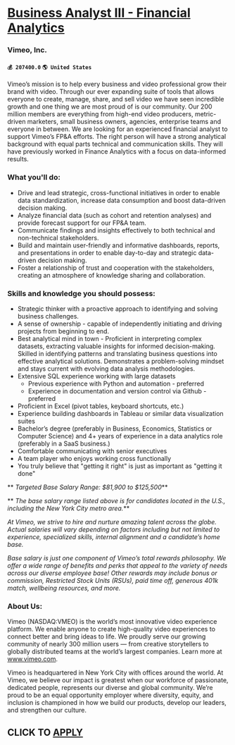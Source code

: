 # [Business Analyst III - Financial Analytics](https://www.remotewlb.com/apply/business-analyst-iii-financial-analytics)  
### Vimeo, Inc.  
#### `💰 207400.0` `🌎 United States`  

Vimeo’s mission is to help every business and video professional grow their brand with video. Through our ever expanding suite of tools that allows everyone to create, manage, share, and sell video we have seen incredible growth and one thing we are most proud of is our community. Our 200 million members are everything from high-end video producers, metric-driven marketers, small business owners, agencies, enterprise teams and everyone in between. We are looking for an experienced financial analyst to support Vimeo’s FP&A efforts. The right person will have a strong analytical background with equal parts technical and communication skills. They will have previously worked in Finance Analytics with a focus on data-informed results.

### What you'll do:

  * Drive and lead strategic, cross-functional initiatives in order to enable data standardization, increase data consumption and boost data-driven decision making.
  * Analyze financial data (such as cohort and retention analyses) and provide forecast support for our FP&A team.
  * Communicate findings and insights effectively to both technical and non-technical stakeholders.
  * Build and maintain user-friendly and informative dashboards, reports, and presentations in order to enable day-to-day and strategic data-driven decision making.
  * Foster a relationship of trust and cooperation with the stakeholders, creating an atmosphere of knowledge sharing and collaboration.

### Skills and knowledge you should possess:

  * Strategic thinker with a proactive approach to identifying and solving business challenges.
  * A sense of ownership - capable of independently initiating and driving projects from beginning to end. 
  * Best analytical mind in town - Proficient in interpreting complex datasets, extracting valuable insights for informed decision-making. Skilled in identifying patterns and translating business questions into effective analytical solutions. Demonstrates a problem-solving mindset and stays current with evolving data analysis methodologies.
  * Extensive SQL experience working with large datasets 
    * Previous experience with Python and automation - preferred
    * Experience in documentation and version control via Github - preferred
  * Proficient in Excel (pivot tables, keyboard shortcuts, etc.)
  * Experience building dashboards in Tableau or similar data visualization suites
  * Bachelor’s degree (preferably in Business, Economics, Statistics or Computer Science) and 4+ years of experience in a data analytics role (preferably in a SaaS business.)
  * Comfortable communicating with senior executives
  * A team player who enjoys working cross functionally
  * You truly believe that "getting it right" is just as important as "getting it done"

 ** _Targeted Base Salary Range: $81,900 to $125,500_**

 ** _The base salary range listed above is for candidates located in the U.S., including the New York City metro area._**

 _At Vimeo, we strive to hire and nurture amazing talent across the globe. Actual salaries will vary depending on factors including but not limited to experience, specialized skills, internal alignment and a candidate’s home base._

 _Base salary is just one component of Vimeo’s total rewards philosophy. We offer a wide range of benefits and perks that appeal to the variety of needs across our diverse employee base! Other rewards may include bonus or commission, Restricted Stock Units (RSUs), paid time off, generous 401k match, wellbeing resources, and more._

### About Us:

Vimeo (NASDAQ:VMEO) is the world’s most innovative video experience platform. We enable anyone to create high-quality video experiences to connect better and bring ideas to life. We proudly serve our growing community of nearly 300 million users — from creative storytellers to globally distributed teams at the world’s largest companies. Learn more at www.vimeo.com.

Vimeo is headquartered in New York City with offices around the world. At Vimeo, we believe our impact is greatest when our workforce of passionate, dedicated people, represents our diverse and global community. We’re proud to be an equal opportunity employer where diversity, equity, and inclusion is championed in how we build our products, develop our leaders, and strengthen our culture.

  
## CLICK TO [APPLY](https://www.remotewlb.com/apply/business-analyst-iii-financial-analytics)

